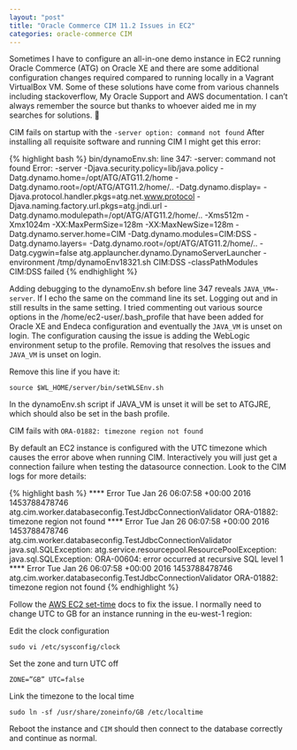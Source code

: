 ```yaml
---
layout: "post"
title: "Oracle Commerce CIM 11.2 Issues in EC2"
categories: oracle-commerce CIM
---
```


Sometimes I have to configure an all-in-one demo instance in EC2 running Oracle Commerce (ATG) on Oracle XE and there are some additional configuration changes required compared to running locally in a Vagrant VirtualBox VM. Some of these solutions have come from various channels including stackoverflow, My Oracle Support and AWS documentation. I can’t always remember the source but thanks to whoever aided me in my searches for solutions. 🙂

CIM fails on startup with the `-server option: command not found`
After installing all requisite software and running CIM I might get this error:

{% highlight bash %}
bin/dynamoEnv.sh: line 347: -server: command not found
Error: -server -Djava.security.policy=lib/java.policy 
-Datg.dynamo.home=/opt/ATG/ATG11.2/home 
-Datg.dynamo.root=/opt/ATG/ATG11.2/home/.. 
-Datg.dynamo.display= 
-Djava.protocol.handler.pkgs=atg.net.www.protocol 
-Djava.naming.factory.url.pkgs=atg.jndi.url 
-Datg.dynamo.modulepath=/opt/ATG/ATG11.2/home/.. -Xms512m -Xmx1024m -XX:MaxPermSize=128m -XX:MaxNewSize=128m 
-Datg.dynamo.server.home=CIM -Datg.dynamo.modules=CIM:DSS -Datg.dynamo.layers= 
-Datg.dynamo.root=/opt/ATG/ATG11.2/home/.. -Datg.cygwin=false atg.applauncher.dynamo.DynamoServerLauncher 
-environment /tmp/dynamoEnv18321.sh CIM:DSS -classPathModules CIM:DSS failed
{% endhighlight %}

Adding debugging to the dynamoEnv.sh before line 347 reveals `JAVA_VM=-server`. If I echo the same on the command line its set. Logging out and in still results in the same setting. I tried commenting out various source options in the /home/ec2-user/.bash_profile that have been added for Oracle XE and Endeca configuration and eventually the `JAVA_VM` is unset on login. The configuration causing the issue is adding the WebLogic environment setup to the profile. Removing that resolves the issues and `JAVA_VM` is unset on login.

Remove this line if you have it:

`source $WL_HOME/server/bin/setWLSEnv.sh`

In the dynamoEnv.sh script if JAVA_VM is unset it will be set to ATGJRE, which should also be set in the bash profile.

CIM fails with `ORA-01882: timezone region not found`

By default an EC2 instance is configured with the UTC timezone which causes the error above when running CIM. Interactively you will just get a connection failure when testing the datasource connection. Look to the CIM logs for more details:

{% highlight bash %}
**** Error    Tue Jan 26 06:07:58 +00:00 2016    1453788478746    
atg.cim.worker.databaseconfig.TestJdbcConnectionValidator    ORA-01882: timezone region not found
**** Error    Tue Jan 26 06:07:58 +00:00 2016    1453788478746    
atg.cim.worker.databaseconfig.TestJdbcConnectionValidator        
java.sql.SQLException: atg.service.resourcepool.ResourcePoolException: 
java.sql.SQLException: ORA-00604: error occurred at recursive SQL level 1
**** Error    Tue Jan 26 06:07:58 +00:00 2016    1453788478746    
atg.cim.worker.databaseconfig.TestJdbcConnectionValidator    ORA-01882: timezone region not found
{% endhighlight %}

Follow the [AWS EC2 set-time][ec2-set-time] docs to fix the issue. I normally need to change UTC to GB for an instance running in the eu-west-1 region:

Edit the clock configuration

`sudo vi /etc/sysconfig/clock`

Set the zone and turn UTC off

`ZONE=”GB”
UTC=false`

Link the timezone to the local time

`sudo ln -sf /usr/share/zoneinfo/GB /etc/localtime`

Reboot the instance and `CIM` should then connect to the database correctly and continue as normal.

[ec2-set-time]: http://docs.aws.amazon.com/AWSEC2/latest/UserGuide/set-time.html
